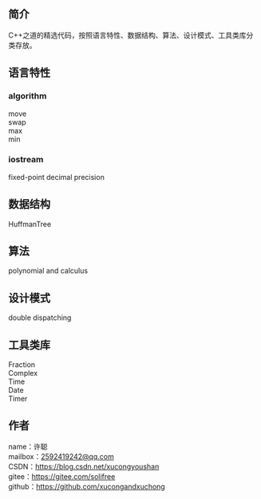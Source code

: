 ## 简介
C++之道的精选代码，按照语言特性、数据结构、算法、设计模式、工具类库分类存放。

## 语言特性
### algorithm
move  
swap  
max  
min
### iostream
fixed-point decimal precision

## 数据结构
HuffmanTree

## 算法
polynomial and calculus

## 设计模式
double dispatching

## 工具类库
Fraction  
Complex  
Time  
Date  
Timer

## 作者
name：许聪  
mailbox：2592419242@qq.com  
CSDN：https://blog.csdn.net/xucongyoushan  
gitee：https://gitee.com/solifree  
github：https://github.com/xucongandxuchong
